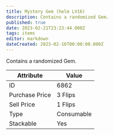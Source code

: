 ```yaml
---
title: Mystery Gem (helm LV16)
description: Contains a randomized Gem.
published: true
date: 2023-02-21T23:23:44.000Z
tags: items
editor: markdown
dateCreated: 2023-02-16T00:00:00.000Z
---
```


Contains a randomized Gem.

|Attribute|Value|
|-|-|
|ID|6862|
|Purchase Price|3 Flips|
|Sell Price|1 Flips|
|Type|Consumable|
|Stackable|Yes|

